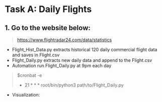 # Task A: Daily Flights
## 1. Go to the website below:
> https://www.flightradar24.com/data/statistics

+ Flight_Hist_Data.py extracts historical 120 daily commercial flight data and saves in Flight.csv
+ Flight_Daily.py extracts new daily data and append to the Flight.csv
+ Automation run Flight_Daily.py at 9pm each day
> $cronbat -e
> * 21 * * * root/bin/python3 path/to/Flight_Daily.py

+ Visualization:
